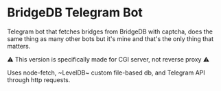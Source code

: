 # BridgeDB Telegram Bot

Telegram bot that fetches bridges from BridgeDB with captcha, does the same thing as many other bots but it's mine and that's the only thing that matters.

⚠️ This version is specifically made for CGI server, not reverse proxy ⚠️

Uses node-fetch, ~LevelDB~ custom file-based db, and Telegram API through http requests.